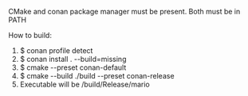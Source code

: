 CMake and conan package manager must be present. Both must be in PATH 
 
How to build: 
1. $ conan profile detect 
2. $ conan install . --build=missing 
3. $ cmake --preset conan-default  
4. $ cmake --build ./build --preset conan-release  
5. Executable will be /build/Release/mario 